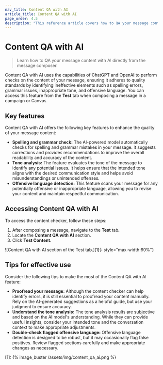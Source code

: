 ```yaml
---
nav_title: Content QA with AI
article_title: Content QA with AI
page_order: 4.5
description: "This reference article covers how to QA your message content with AI directly from the message composer."
---
```


# Content QA with AI

> Learn how to QA your message content with AI directly from the message composer.

Content QA with AI uses the capabilities of ChatGPT and OpenAI to perform checks on the content of your message, ensuring it adheres to quality standards by identifying ineffective elements such as spelling errors, grammar issues, inappropriate tone, and offensive language. You can access this feature from the **Test** tab when composing a message in a campaign or Canvas.

## Key features

Content QA with AI offers the following key features to enhance the quality of your message content:

- **Spelling and grammar check:** The AI-powered model automatically checks for spelling and grammar mistakes in your message. It suggests corrections and provides recommendations to improve the overall readability and accuracy of the content.
- **Tone analysis:** The feature evaluates the tone of the message to identify any potential issues. It helps ensure that the intended tone aligns with the desired communication style and helps avoid misunderstandings or unintended offenses.
- **Offensive language detection:** This feature scans your message for any potentially offensive or inappropriate language, allowing you to revise your content and maintain respectful communication.

## Accessing Content QA with AI

To access the content checker, follow these steps:

1. After composing a message, navigate to the **Test** tab.
2. Locate the **Content QA with AI** section.
3. Click **Test Content**.

![Content QA with AI section of the Test tab.][1]{: style="max-width:60%"}

## Tips for effective use

Consider the following tips to make the most of the Content QA with AI feature:

- **Proofread your message:** Although the content checker can help identify errors, it is still essential to proofread your content manually. Rely on the AI-generated suggestions as a helpful guide, but use your judgment to ensure accuracy.
- **Understand the tone analysis:** The tone analysis results are subjective and based on the AI model's understanding. While they can provide useful insights, consider your intended tone and the conversation context to make appropriate adjustments.
- **Double-check flagged offensive language:** Offensive language detection is designed to be robust, but it may occasionally flag false positives. Review flagged sections carefully and make appropriate changes as necessary.

[1]: {% image_buster /assets/img/content_qa_ai.png %}